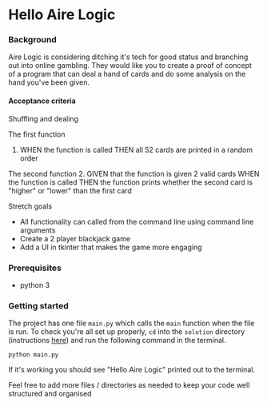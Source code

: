 # Hello Aire Logic

### Background

Aire Logic is considering ditching it's tech for good status and branching out into online gambling. They would like you to create a proof of concept of a program that can deal a hand of cards and do some analysis on the hand you've been given.

#### Acceptance criteria

Shuffling and dealing

The first function
1. WHEN the function is called THEN all 52 cards are printed in a random order

The second function
2. GIVEN that the function is given 2 valid cards WHEN the function is called THEN the function prints whether the second card is "higher" or "lower" than the first card


Stretch goals
- All functionality can called from the command line using command line arguments
- Create a 2 player blackjack game
- Add a UI in tkinter that makes the game more engaging


### Prerequisites

- python 3

### Getting started

The project has one file `main.py` which calls the `main` function when the file is run. To check you're all set up properly, `cd` into the `solution` directory (instructions [here](https://phoenixnap.com/kb/linux-cd-command#:~:text=The%20Linux%20cd%20command%20offers,a%20built%2Din%20shell%20command)) and run the following command in the terminal.

`python main.py` 


If it's working you should see "Hello Aire Logic" printed out to the terminal.

Feel free to add more files / directories as needed to keep your code well structured and organised